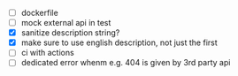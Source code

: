 - [ ] dockerfile
- [ ] mock external api in test
- [x] sanitize description string?
- [x] make sure to use english description, not just the first
- [ ] ci with actions
- [ ] dedicated error whenm e.g. 404 is given by 3rd party api
